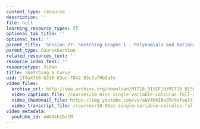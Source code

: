 ```yaml
---
content_type: resource
description: ''
file: null
learning_resource_types: []
optional_tab_title: ''
optional_text: ''
parent_title: 'Session 27: Sketching Graphs I - Polynomials and Rational Functions'
parent_type: CourseSection
related_resources_text: ''
resource_index_text: ''
resourcetype: Video
title: Sketching a Curve
uid: 1f6a47b6-b316-d3ac-7842-03c3af9b2a7e
video_files:
  archive_url: http://www.archive.org/download/MIT18_01SCF10/MIT18_01SCF10Rec_19_300k.mp4
  video_captions_file: /courses/18-01sc-single-variable-calculus-fall-2010/af810f5be9b356eeadbff4a0d7a351e1_aWV4khIBvCM.vtt
  video_thumbnail_file: https://img.youtube.com/vi/aWV4khIBvCM/default.jpg
  video_transcript_file: /courses/18-01sc-single-variable-calculus-fall-2010/c55a4b7b809179598b5e0c6f0d05cc58_aWV4khIBvCM.pdf
video_metadata:
  youtube_id: aWV4khIBvCM
---
```

